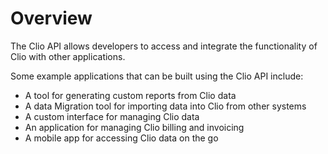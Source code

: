 # Overview

The Clio API allows developers to access and integrate the functionality of
Clio with other applications.

Some example applications that can be built using the Clio API include:

- A tool for generating custom reports from Clio data
- A data Migration tool for importing data into Clio from other systems
- A custom interface for managing Clio data
- An application for managing Clio billing and invoicing
- A mobile app for accessing Clio data on the go
